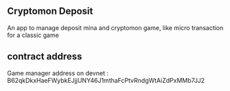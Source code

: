 ## Cryptomon Deposit
An app to manage deposit mina and cryptomon game, like micro transaction for a classic game

## contract address
Game manager address on devnet : B62qkDkxHaeFWybkEJjjUNY46J1mthaFcPtvRndgWtAiZdPxMMb7JJ2